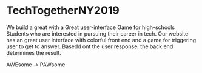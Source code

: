 # TechTogetherNY2019

We build a great with a Great user-interface Game for high-schools Students who are interested in pursuing their career in tech. Our website has an great user interface with colorful front end and a game for triggering user to get to answer. Basedd ont the user response, the back end determines the result.

AWEsome -> PAWsome
